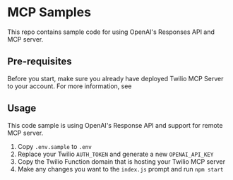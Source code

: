 # MCP Samples

This repo contains sample code for using OpenAI's Responses API and MCP server.

## Pre-requisites

Before you start, make sure you already have deployed Twilio MCP Server to your account. For more information, see

## Usage

This code sample is using OpenAI's Response API and support for remote MCP server.

1) Copy `.env.sample` to `.env`
2) Replace your Twilio `AUTH_TOKEN` and generate a new `OPENAI_API_KEY`
3) Copy the Twilio Function domain that is hosting your Twilio MCP server
4) Make any changes you want to the `index.js` prompt and run `npm start`
